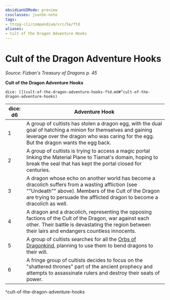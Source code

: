```yaml
---
obsidianUIMode: preview
cssclasses: json5e-note
tags:
- ttrpg-cli/compendium/src/5e/ftd
aliases:
- Cult of the Dragon Adventure Hooks
---
```

# Cult of the Dragon Adventure Hooks
*Source: Fizban's Treasury of Dragons p. 45* 

**Cult of the Dragon Adventure Hooks**

`dice: [](cult-of-the-dragon-adventure-hooks-ftd.md#^cult-of-the-dragon-adventure-hooks)`

| dice: d6 | Adventure Hook |
|----------|----------------|
| 1 | A group of cultists has stolen a dragon egg, with the dual goal of hatching a minion for themselves and gaining leverage over the dragon who was caring for the egg. But the dragon wants the egg back. |
| 2 | A group of cultists is trying to access a magic portal linking the Material Plane to Tiamat's domain, hoping to break the seal that has kept the portal closed for centuries. |
| 3 | A dragon whose echo on another world has become a dracolich suffers from a wasting affliction (see ""Undeath"" above). Members of the Cult of the Dragon are trying to persuade the afflicted dragon to become a dracolich as well. |
| 4 | A dragon and a dracolich, representing the opposing factions of the Cult of the Dragon, war against each other. Their battle is devastating the region between their lairs and endangers countless innocents. |
| 5 | A group of cultists searches for all the [Orbs of Dragonkind](/3-Mechanics/CLI/Compendium/items/orb-of-dragonkind.md), planning to use them to bend dragons to their will. |
| 6 | A fringe group of cultists decides to focus on the "shattered thrones" part of the ancient prophecy and attempts to assassinate rulers and destroy their seats of power. |
^cult-of-the-dragon-adventure-hooks